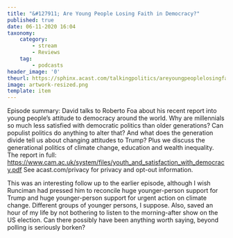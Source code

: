 ```yaml
---
title: "&#127911; Are Young People Losing Faith in Democracy?"
published: true
date: 06-11-2020 16:04
taxonomy:
    category:
        - stream
        - Reviews
    tag:
        - podcasts
header_image: '0'
theurl: https://sphinx.acast.com/talkingpolitics/areyoungpeoplelosingfaithindemocracy-/media.mp3
image: artwork-resized.png
template: item
--- 
```

Episode summary: David talks to Roberto Foa about his recent report into young people’s attitude to democracy around the world. Why are millennials so much less satisfied with democratic politics than older generations? Can populist politics do anything to alter that? And what does the generation divide tell us about changing attitudes to Trump? Plus we discuss the generational politics of climate change, education and wealth inequality. The report in full: https://www.cam.ac.uk/system/files/youth_and_satisfaction_with_democracy.pdf See acast.com/privacy for privacy and opt-out information.

This was an interesting follow up to the earlier episode, although I wish Runciman had pressed him to reconcile huge younger-person support for Trump and huge younger-person support for urgent action on climate change. Different groups of younger persons, I suppose. Also, saved an hour of my life by not bothering to listen to the morning-after show on the US election. Can there possibly have been anything worth saying, beyond polling is seriously borken?
